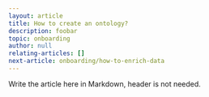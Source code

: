 ```yaml
---
layout: article
title: How to create an ontology?
description: foobar
topic: onboarding
author: null
relating-articles: []
next-article: onboarding/how-to-enrich-data
---
```


Write the article here in Markdown, header is not needed.